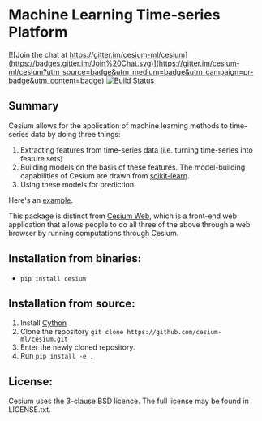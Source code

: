 # Machine Learning Time-series Platform

[![Join the chat at https://gitter.im/cesium-ml/cesium](https://badges.gitter.im/Join%20Chat.svg)](https://gitter.im/cesium-ml/cesium?utm_source=badge&utm_medium=badge&utm_campaign=pr-badge&utm_content=badge)
[![Build Status](https://travis-ci.org/cesium-ml/cesium.svg?branch=master)](https://travis-ci.org/cesium-ml/cesium)

## Summary
Cesium allows for the application of machine learning methods to time-series data by doing three things:

1. Extracting features from time-series data (i.e. turning time-series into feature sets)
2. Building models on the basis of these features. The model-building capabilities of Cesium are drawn from [scikit-learn](www.github.com/scikit-learn/scikit-learn).
3. Using these models for prediction. 

Here's an [example](http://cesium.ml/docs/examples/EEG_Example_output.html).

This package is distinct from [Cesium Web](www.github.com/cesium-ml/cesium_web), which is a front-end web application that allows people to do all three of the above through a web browser by running computations through Cesium. 

## Installation from binaries:
- `pip install cesium`

## Installation from source:

1. Install [Cython](http://cython.readthedocs.io/en/latest/src/quickstart/install.html)
2. Clone the repository `git clone https://github.com/cesium-ml/cesium.git`
3. Enter the newly cloned repository.
4. Run `pip install -e .`

## License:

Cesium uses the 3-clause BSD licence. The full license may be found in LICENSE.txt.

